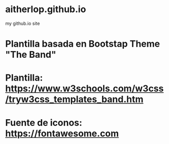 # aitherlop.github.io
my github.io site

# Plantilla basada en Bootstap Theme "The Band"
# Plantilla: https://www.w3schools.com/w3css/tryw3css_templates_band.htm

# Fuente de iconos: https://fontawesome.com